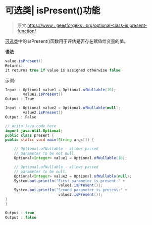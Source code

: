 # 可选类| isPresent()功能

> 原文:[https://www . geesforgeks . org/optional-class-is present-function/](https://www.geeksforgeeks.org/optional-class-ispresent-function/)

[可选类](https://www.geeksforgeeks.org/java-8-optional-class/)中的 isPresent()函数用于评估是否存在赋值给变量的值。

**语法**

```java
value.isPresent()
Returns:
It returns true if value is assigned otherwise false 

```

示例:

```java
Input : Optional value1 = Optional.ofNullable(10);
        value1.isPresent()
Output : True

Input : Optional value2 = Optional.ofNullable(null);
        value2.isPresent()
Output : False

```

```java
// Write Java code here
import java.util.Optional;
public class present {
public static void main(String args[]) {

    // Optional.ofNullable - allows passed
    // parameter to be not null.
    Optional<Integer> value1 = Optional.ofNullable(10);

    // Optional.ofNullable - allows passed
    // parameter to be null.
    Optional<Integer> value2 = Optional.ofNullable(null);
    System.out.println("First parameter is present:" +
                        value1.isPresent());
    System.out.println("Second parameter is present:" +
                        value2.isPresent());
}
}
```

```java
Output : true
Output : false

```